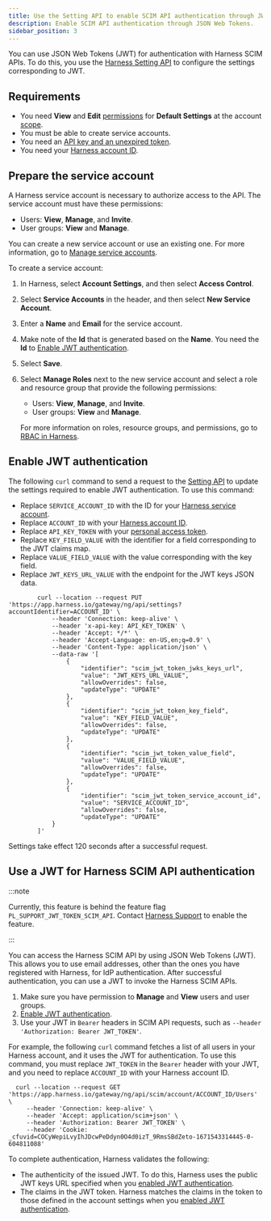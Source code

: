 ```yaml
---
title: Use the Setting API to enable SCIM API authentication through JWT
description: Enable SCIM API authentication through JSON Web Tokens.
sidebar_position: 3
---
```


You can use JSON Web Tokens (JWT) for authentication with Harness SCIM APIs. To do this, you use the [Harness Setting API](https://apidocs.harness.io/tag/Setting) to configure the settings corresponding to JWT.

## Requirements

- You need **View** and **Edit** [permissions](../../role-based-access-control/permissions-reference.md) for **Default Settings** at the account [scope](../../role-based-access-control/rbac-in-harness.md#permissions-hierarchy-scopes).
- You must be able to create service accounts.
- You need an [API key and an unexpired token](/docs/platform/Resource-Development/APIs/add-and-manage-api-keys).
- You need your [Harness account ID](./api-quickstart.md#get-your-account-id).

## Prepare the service account

A Harness service account is necessary to authorize access to the API. The service account must have these permissions:

* Users: **View**, **Manage**, and **Invite**.
* User groups: **View** and **Manage**.

You can create a new service account or use an existing one. For more information, go to [Manage service accounts](../../role-based-access-control/add-and-manage-service-account.md).

To create a service account:

1. In Harness, select **Account Settings**, and then select **Access Control**.
3. Select **Service Accounts** in the header, and then select **New Service Account**.
4. Enter a **Name** and **Email** for the service account.
5. Make note of the **Id** that is generated based on the **Name**. You need the **Id** to [Enable JWT authentication](#enable-jwt-authentication).
6. Select **Save**.
7. Select **Manage Roles** next to the new service account and select a role and resource group that provide the following permissions:

   * Users: **View**, **Manage**, and **Invite**.
   * User groups: **View** and **Manage**.

   For more information on roles, resource groups, and permissions, go to [RBAC in Harness](/docs/platform/role-based-access-control/rbac-in-harness).

## Enable JWT authentication

The following `curl` command to send a request to the [Setting API](https://apidocs.harness.io/tag/Setting) to update the settings required to enable JWT authentication. To use this command:

* Replace `SERVICE_ACCOUNT_ID` with the ID for your [Harness service account](#prepare-the-service-account).
* Replace `ACCOUNT_ID` with your [Harness account ID](./api-quickstart.md#get-your-account-id).
* Replace `API_KEY_TOKEN` with your [personal access token](./add-and-manage-api-keys.md#create-personal-api-keys-and-tokens).
* Replace `KEY_FIELD_VALUE` with the identifier for a field corresponding to the JWT claims map.
* Replace `VALUE_FIELD_VALUE` with the value corresponding with the key field.
* Replace `JWT_KEYS_URL_VALUE` with the endpoint for the JWT keys JSON data.

```
        curl --location --request PUT 'https://app.harness.io/gateway/ng/api/settings?accountIdentifier=ACCOUNT_ID' \
            --header 'Connection: keep-alive' \
            --header 'x-api-key: API_KEY_TOKEN' \
            --header 'Accept: */*' \
            --header 'Accept-Language: en-US,en;q=0.9' \
            --header 'Content-Type: application/json' \
            --data-raw '[
                {
                    "identifier": "scim_jwt_token_jwks_keys_url",
                    "value": "JWT_KEYS_URL_VALUE",
                    "allowOverrides": false,
                    "updateType": "UPDATE"
                },
                {
                    "identifier": "scim_jwt_token_key_field",
                    "value": "KEY_FIELD_VALUE",
                    "allowOverrides": false,
                    "updateType": "UPDATE"
                },
                {
                    "identifier": "scim_jwt_token_value_field",
                    "value": "VALUE_FIELD_VALUE",
                    "allowOverrides": false,
                    "updateType": "UPDATE"
                },
                {
                    "identifier": "scim_jwt_token_service_account_id",
                    "value": "SERVICE_ACCOUNT_ID",
                    "allowOverrides": false,
                    "updateType": "UPDATE"
            }
        ]'
```

Settings take effect 120 seconds after a successful request.

## Use a JWT for Harness SCIM API authentication

:::note

Currently, this feature is behind the feature flag `PL_SUPPORT_JWT_TOKEN_SCIM_API`. Contact [Harness Support](mailto:support@harness.io) to enable the feature.

:::

You can access the Harness SCIM API by using JSON Web Tokens (JWT). This allows you to use email addresses, other than the ones you have registered with Harness, for IdP authentication. After successful authentication, you can use a JWT to invoke the Harness SCIM APIs.

1. Make sure you have permission to **Manage** and **View** users and user groups.
2. [Enable JWT authentication](#enable-jwt-authentication).
3. Use your JWT in `Bearer` headers in SCIM API requests, such as `--header 'Authorization: Bearer JWT_TOKEN'`.

For example, the following `curl` command fetches a list of all users in your Harness account, and it uses the JWT for authentication. To use this command, you must replace `JWT_TOKEN` in the `Bearer` header with your JWT, and you need to replace `ACCOUNT_ID` with your Harness account ID.

```
  curl --location --request GET 'https://app.harness.io/gateway/ng/api/scim/account/ACCOUNT_ID/Users' \
     --header 'Connection: keep-alive' \
     --header 'Accept: application/scim+json' \
     --header 'Authorization: Bearer JWT_TOKEN' \
     --header 'Cookie: _cfuvid=COCyWepiLvyIhJDcwPeDdyn0O4d0izT_9RmsSBdZeto-1671543314445-0-604811088'
```

To complete authentication, Harness validates the following:

* The authenticity of the issued JWT. To do this, Harness uses the public JWT keys URL specified when you [enabled JWT authentication](#enable-jwt-authentication).
* The claims in the JWT token. Harness matches the claims in the token to those defined in the account settings when you [enabled JWT authentication](#enable-jwt-authentication).
